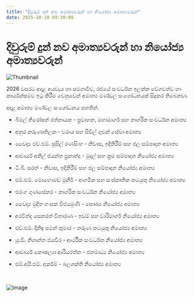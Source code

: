 ```yaml
---
title: "දිවුරුම් දුන් නව අමාත්‍යවරුන් හා නියෝජ්‍ය අමාත්‍යවරුන්"
date: 2025-10-10 09:39:09
---
```


# දිවුරුම් දුන් නව අමාත්‍යවරුන් හා නියෝජ්‍ය අමාත්‍යවරුන්

![Thumbnail](https://helakuru.sgp1.cdn.digitaloceanspaces.com/esana/images/lib/anura-president-jkl.jpg)

2026 වසරට අදාළ අයවැය හා සමගාමීව, රජයේ සංවර්ධන ඉලක්ක වේගවත්ව හා කාර්යක්ෂමව ඉටු කිරීම වෙනුවෙන් අමාත්‍ය මණ්ඩල සංශෝධනයක් සිදුකර තිබෙනවා.

අදාළ අමාත්‍ය මණ්ඩල සංශෝධනය පහතින්.

* බිමල් නිරෝෂන් රත්නායක - ප්‍රවාහන, මහාමාර්ග සහ නාගරික සංවර්ධන අමාත්‍ය

* අනුර කරුණාතිලක - වරාය සහ සිවිල් ගුවන් සේවා අමාත්‍ය

* වෛද්‍ය එච්.එම්. සුසිල් රණසිංහ - නිවාස, ඉදිකිරීම් සහ ජල සම්පාදන අමාත්‍ය

* ආචාර්ය අනිල් ජයන්ත ප්‍රනාන්දු - මුදල් සහ ක්‍රම සම්පාදන නියෝජ්‍ය අමාත්‍ය

* ටී.බී. සරත් - නිවාස, ඉදිකිරීම් සහ ජල සම්පාදන නියෝජ්‍ය අමාත්‍ය

* එම්.එම්. මොහොමඩ් මුනීර් - ආගමික සහ සංස්කෘතික කටයුතු නියෝජ්‍ය අමාත්‍ය

* එරංග ගුණසේකර - නාගරික සංවර්ධන නියෝජ්‍ය අමාත්‍ය

* වෛද්‍ය මුදිත හංසක විජයමුණි - සෞඛ්‍ය නියෝජ්‍ය අමාත්‍ය

* අරවින්ද සෙනරත් විතාරණ - ඉඩම් සහ වාරිමාර්ග නියෝජ්‍ය අමාත්‍ය

* එච්.එම්. දිනිඳු සමන් කුමාර - තරුණ කටයුතු නියෝජ්‍ය අමාත්‍ය

* යූ.ඩී. නිශාන්ත ජයවීර - ආර්ථික සංවර්ධන නියෝජ්‍ය අමාත්‍ය

* ආචාර්ය කෞෂල්‍යා ආරියරත්න - ජනමාධ්‍ය නියෝජ්‍ය අමාත්‍ය

* එම්.අයි.එම්. අර්කම් - බලශක්ති නියෝජ්‍ය අමාත්‍ය

 

![Image](https://helakuru.sgp1.cdn.digitaloceanspaces.com/esana/images/68e8863dc2358pdf_page_0.jpeg)

